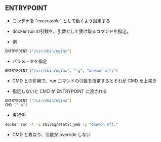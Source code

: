 ## ENTRYPOINT
* コンテナを "executable" として動くよう設定する

* docker run の引数を、引数として受け取るコマンドを指定。





* 例
```sh
ENTRYPOINT ["/usr/sbin/nginx"]
```





* パラメータを指定
```sh
ENTRYPOINT ["/usr/sbin/nginx", "-g", "daemon off;"]
```




* CMD との併用で、run コマンドの引数を指定するとそれが CMD を上書き

* 指定しないと CMD が ENTRYPOINT に渡される

```sh
ENTRYPOINT ["/usr/sbin/nginx"]
CMD ["-h"]
```



* 実行例
```sh
docker run -t -i shivaq/static_web -g "daemon off;"
```


* CMD と異なり、引数が override しない
